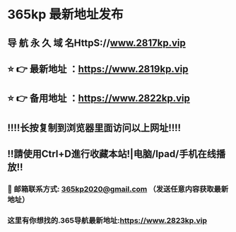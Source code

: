 # 365kp 最新地址发布 
## 导 航 永 久 域 名HttpS://www.2817kp.vip
## ⭐️ 👉 最新地址 ：https://www.2819kp.vip
## ⭐️ 👉 备用地址 ：https://www.2822kp.vip
## ‼️‼️长按复制到浏览器里面访问以上网址‼️‼️
## ‼️請使用Ctrl+D進行收藏本站!|电脑/Ipad/手机在线播放‼️
### 📧 邮箱联系方式: 365kp2020@gmail.com （发送任意内容获取最新地址）
### 这里有你想找的.365导航最新地址:https://www.2823kp.vip
